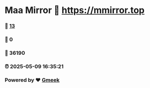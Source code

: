 # Maa Mirror :link: https://mmirror.top 
### :page_facing_up: [13](https://mmirror.top/tag.html) 
### :speech_balloon: 0 
### :hibiscus: 36190 
### :alarm_clock: 2025-05-09 16:35:21 
### Powered by :heart: [Gmeek](https://github.com/Meekdai/Gmeek)
